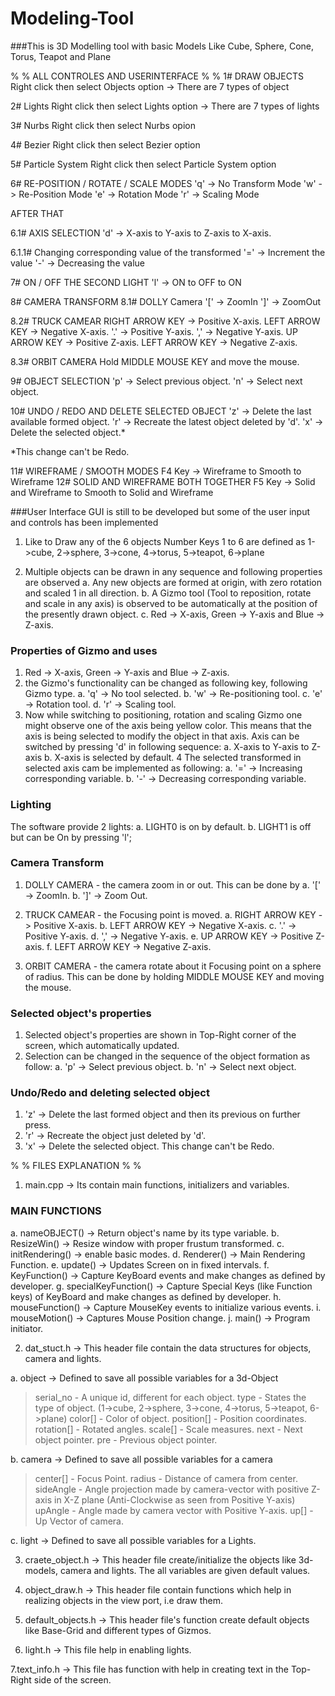 # Modeling-Tool

###This is 3D Modelling tool with basic Models Like Cube, Sphere, Cone, Torus, Teapot and Plane

% % ALL CONTROLES AND USERINTERFACE % %
1# DRAW OBJECTS
Right click then select Objects option -> There are 7 types of object

2# Lights
Right click then select Lights option -> There are 7 types of lights

3# Nurbs
Right click then select Nurbs opion

4# Bezier
Right click then select Bezier option

5# Particle System
Right click then select Particle System option

6# RE-POSITION / ROTATE / SCALE MODES
'q' -> No Transform Mode
'w' -> Re-Position Mode
'e' -> Rotation Mode
'r' -> Scaling Mode

AFTER THAT

6.1# AXIS SELECTION
'd' -> X-axis to Y-axis to Z-axis to X-axis.
	
6.1.1# Changing corresponding value of the transformed
'=' -> Increment the value
'-' -> Decreasing the value

7# ON / OFF THE SECOND LIGHT
'l' -> ON to OFF to ON

8# CAMERA TRANSFORM
8.1# DOLLY Camera
'[' -> ZoomIn
']' -> ZoomOut

8.2# TRUCK CAMEAR
RIGHT ARROW KEY -> Positive X-axis.
LEFT ARROW KEY 	-> Negative X-axis.
'.' 			-> Positive Y-axis.
',' 			-> Negative Y-axis.
UP ARROW KEY 	-> Positive Z-axis.
LEFT ARROW KEY 	-> Negative Z-axis.

8.3# ORBIT CAMERA
Hold MIDDLE MOUSE KEY and move the mouse.

9# OBJECT SELECTION
'p' -> Select previous object.
'n' -> Select next object.

10# UNDO / REDO AND DELETE SELECTED OBJECT
'z' -> Delete the last available formed object.
'r' -> Recreate the latest object deleted by 'd'.
'x' -> Delete the selected object.*

*This change can't be Redo.

11# WIREFRAME / SMOOTH MODES
F4 Key -> Wireframe to Smooth to Wireframe
12# SOLID AND WIREFRAME BOTH TOGETHER
F5 Key -> Solid and Wireframe to Smooth to Solid and Wireframe


###User Interface
GUI is still to be developed but some of the user input and controls has been implemented

1. Like to Draw any of the 6 objects Number Keys 1 to 6 are defined as
1->cube, 2->sphere, 3->cone, 4->torus, 5->teapot, 6->plane

2. Multiple objects can be drawn in any sequence and following properties are observed
a. Any new objects are formed at origin, with zero rotation and scaled 1 in all direction.
b. A Gizmo tool (Tool to reposition, rotate and scale in any axis) is observed to be 
automatically at the position of the presently drawn object.
c. Red -> X-axis, Green -> Y-axis and Blue -> Z-axis.
	
### Properties of Gizmo and uses
1. Red -> X-axis, Green -> Y-axis and Blue -> Z-axis.
2. the Gizmo's functionality can be changed as following key, following Gizmo type.
a. 'q' -> No tool selected.
b. 'w' -> Re-positioning tool.
c. 'e' -> Rotation tool.
d. 'r' -> Scaling tool.
3. Now while switching to positioning, rotation and scaling Gizmo one might observe one of the 
axis being yellow color. This means that the axis is being selected to modify the object in that axis.
Axis can be switched by pressing 'd' in following sequence:
a. X-axis to Y-axis to Z-axis
b. X-axis is selected by default.
4 The selected transformed in selected axis cam be implemented as following:
a. '=' -> Increasing corresponding variable.
b. '-' -> Decreasing corresponding variable.

### Lighting
The software provide 2 lights:
a. LIGHT0 is on by default.
b. LIGHT1 is off but can be On by pressing 'l';

### Camera Transform
1. DOLLY CAMERA - the camera zoom in or out.
This can be done by 
a. '[' -> ZoomIn.
b. ']' -> Zoom Out.

2. TRUCK CAMEAR - the Focusing point is moved.
a. RIGHT ARROW KEY -> Positive X-axis.
b. LEFT ARROW KEY -> Negative X-axis.
c. '.' -> Positive Y-axis.
d. ',' -> Negative Y-axis.
e. UP ARROW KEY -> Positive Z-axis.
f. LEFT ARROW KEY -> Negative Z-axis.

3. ORBIT CAMERA - the camera rotate about it Focusing point on a sphere of radius.
This can be done by holding MIDDLE MOUSE KEY and moving the mouse.


### Selected object's properties
1. Selected object's properties are shown in Top-Right corner of the screen, which automatically updated.
2. Selection can be changed in the sequence of the object formation as follow:
a. 'p' -> Select previous object.
b. 'n' -> Select next object.

### Undo/Redo and deleting selected object
1. 'z' -> Delete the last formed object and then its previous on further press.
2. 'r' -> Recreate the object just deleted by 'd'.
3. 'x' -> Delete the selected object. This change can't be Redo.
	


	
% % FILES EXPLANATION % %
1. main.cpp -> Its contain main functions, initializers and variables.

### MAIN FUNCTIONS

a. nameOBJECT() 		-> Return object's name by its type variable.
b. ResizeWin() 			-> Resize window with proper frustum transformed.
c. initRendering() 		-> enable basic modes.
d. Renderer() 			-> Main Rendering Function.
e. update() 			-> Updates Screen on in fixed intervals.
f. KeyFunction() 		-> Capture KeyBoard events and make changes as defined by developer.
g. specialKeyFunction() -> Capture Special Keys (like Function keys) of KeyBoard and make changes
 as defined by developer.
h. mouseFunction() 		-> Capture MouseKey events to initialize various events.
i. mouseMotion() 		-> Captures Mouse Position change.
j. main() 				-> Program initiator.

2. dat_stuct.h -> This header file contain the data structures for objects, camera and lights.

a. object -> Defined to save all possible variables for a 3d-Object
> serial_no		- A unique id, different for each object.
> type			- States the type of object. (1->cube, 2->sphere, 3->cone, 4->torus, 5->teapot, 6->plane)
> color[]		- Color of object.
> position[]	- Position coordinates.
> rotation[]	- Rotated angles.
> scale[]		- Scale measures.
> next			- Next object pointer.
> pre			- Previous object pointer.

b. camera -> Defined to save all possible variables for a camera
> center[]		- Focus Point.
> radius		- Distance of camera from center.
> sideAngle		- Angle projection made by camera-vector with positive Z-axis in X-Z plane (Anti-Clockwise as seen from Positive Y-axis)
> upAngle		- Angle made by camera vector with Positive Y-axis.
> up[]			- Up Vector of camera.

c. light -> Defined to save all possible variables for a Lights.

3. craete_object.h -> This header file create/initialize the objects like 3d-models, camera and lights.
The all variables are given default values.

4. object_draw.h -> This header file contain functions which help in realizing objects in the view port, i.e draw them.

5. default_objects.h -> This header file's function create default objects like Base-Grid and different types of Gizmos.

6. light.h -> This file help in enabling lights.

7.text_info.h -> This file has function with help in creating text in the Top-Right side of the screen.

